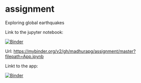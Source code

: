 # assignment

Exploring global earthquakes

Link to the jupyter notebook:

[![Binder](https://mybinder.org/badge_logo.svg)](https://mybinder.org/v2/gh/madhurapg/assignment/master?filepath=App.ipynb)

Url: https://mybinder.org/v2/gh/madhurapg/assignment/master?filepath=App.ipynb

Linkt to the app:

[![Binder](https://mybinder.org/badge_logo.svg)](https://mybinder.org/v2/gh/madhurapg/assignment/master?urlpath=%2Fpanel%2FApp)


